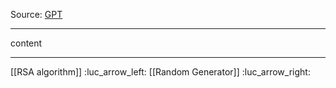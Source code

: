 Source: [GPT](https://chatgpt.com/c/67c585b6-e260-8009-bae0-30b0ea684d33)

---

content

---
[[RSA algorithm]] :luc_arrow_left:
[[Random Generator]] :luc_arrow_right: